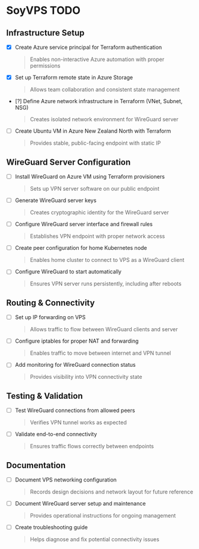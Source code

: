 # SoyVPS TODO

## Infrastructure Setup

- [x] Create Azure service principal for Terraform authentication
  > Enables non-interactive Azure automation with proper permissions

- [x] Set up Terraform remote state in Azure Storage
  > Allows team collaboration and consistent state management

- [?] Define Azure network infrastructure in Terraform (VNet, Subnet, NSG)
  > Creates isolated network environment for WireGuard server

- [ ] Create Ubuntu VM in Azure New Zealand North with Terraform
  > Provides stable, public-facing endpoint with static IP

## WireGuard Server Configuration

- [ ] Install WireGuard on Azure VM using Terraform provisioners
  > Sets up VPN server software on our public endpoint

- [ ] Generate WireGuard server keys
  > Creates cryptographic identity for the WireGuard server

- [ ] Configure WireGuard server interface and firewall rules
  > Establishes VPN endpoint with proper network access

- [ ] Create peer configuration for home Kubernetes node
  > Enables home cluster to connect to VPS as a WireGuard client

- [ ] Configure WireGuard to start automatically
  > Ensures VPN server runs persistently, including after reboots

## Routing & Connectivity

- [ ] Set up IP forwarding on VPS
  > Allows traffic to flow between WireGuard clients and server

- [ ] Configure iptables for proper NAT and forwarding
  > Enables traffic to move between internet and VPN tunnel

- [ ] Add monitoring for WireGuard connection status
  > Provides visibility into VPN connectivity state

## Testing & Validation

- [ ] Test WireGuard connections from allowed peers
  > Verifies VPN tunnel works as expected

- [ ] Validate end-to-end connectivity
  > Ensures traffic flows correctly between endpoints

## Documentation

- [ ] Document VPS networking configuration
  > Records design decisions and network layout for future reference

- [ ] Document WireGuard server setup and maintenance
  > Provides operational instructions for ongoing management

- [ ] Create troubleshooting guide
  > Helps diagnose and fix potential connectivity issues
  